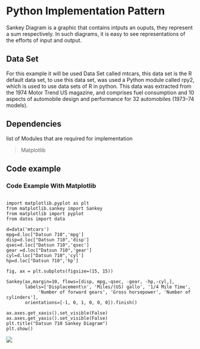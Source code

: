 # Python Implementation Pattern

Sankey Diagram is a graphic that contains intputs an ouputs, they represent a sum respectively. In such diagrams, it is easy to see representations of the efforts of input and output.

## Data Set

For this example it will be used Data Set called mtcars, this data set is the R default data set, to use this data set, was used a Python module called rpy2, which is used to use data sets of R in python. This data was extracted from the 1974 Motor Trend US magazine, and comprises fuel consumption and 10 aspects of automobile design and performance for 32 automobiles (1973–74 models).

## Dependencies 

list of Modules that are required for implementation
> Matplotlib

## Code example 

### Code Example With Matplotlib


~~~~{.python}

import matplotlib.pyplot as plt
from matplotlib.sankey import Sankey
from matplotlib import pyplot
from datos import data

d=data('mtcars')
mpg=d.loc["Datsun 710",'mpg']
disp=d.loc["Datsun 710",'disp']
qsec=d.loc["Datsun 710",'qsec']
gear =d.loc["Datsun 710",'gear']
cyl=d.loc["Datsun 710",'cyl']
hp=d.loc["Datsun 710",'hp']

fig, ax = plt.subplots(figsize=(15, 15))

Sankey(ax,margin=10, flows=[disp, mpg,-qsec, -gear, -hp,-cyl,],
       labels=['Displacement\n', 'Miles/(US) gallo', '1/4 Mile Time',
            'Number of forward gears', 'Gross horsepower', 'Number of
cylinders'],
       orientations=[-1, 0, 1, 0, 0, 0]).finish()

ax.axes.get_xaxis().set_visible(False)
ax.axes.get_yaxis().set_visible(False)
plt.title("Datsun 710 Sankey Diagram")
plt.show()
~~~~~~~~~~~~~

![](figures/A51-Sankey_Diagram_figure1_1.png)

